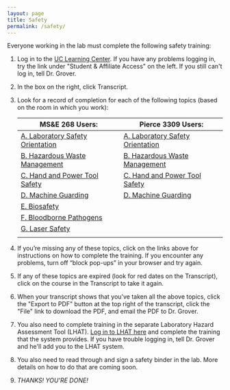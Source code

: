 ```yaml
---
layout: page
title: Safety
permalink: /safety/
---
```


Everyone working in the lab must complete the following safety training:


 1. Log in to the [UC Learning Center](http://ucrlearning.ucr.edu).  If you have any problems logging in, try the link under "Student & Affiliate Access" on the left.  If you still can't log in, tell Dr. Grover.
 2. In the box on the right, click Transcript.
 3. Look for a record of completion for each of the following topics (based on the room in which you work):

    | MS&E 268 Users:  | Pierce 3309 Users: |
    | ------------- | ------------- |
    | [A. Laboratory Safety Orientation](http://ehs.ucr.edu/training/online/lso/indexlms.html) | [A. Laboratory Safety Orientation](http://ehs.ucr.edu/training/online/lso/indexlms.html)
    | [B. Hazardous Waste Management](http://ehs.ucr.edu/training/online/hwm/indexlms.html) | [B. Hazardous Waste Management](http://ehs.ucr.edu/training/online/hwm/indexlms.html)
    | [C. Hand and Power Tool Safety](http://ehs.ucr.edu/training/online/skillsoft/tool.html) | [C. Hand and Power Tool Safety](http://ehs.ucr.edu/training/online/skillsoft/tool.html)
    | [D. Machine Guarding](http://ehs.ucr.edu/training/online/skillsoft/machine.html) |  [D. Machine Guarding](http://ehs.ucr.edu/training/online/skillsoft/machine.html)
    | [E. Biosafety](http://www.ehs.ucr.edu/training/online/biosafety/indexlms.html) | |
    | [F. Bloodborne Pathogens](http://www.ehs.ucr.edu/training/online/bbp/indexlms.html) | |
    | [G. Laser Safety](http://ehs.ucr.edu/training/online/laser/indexlms.html) | |
    | | |

 4. If you’re missing any of these topics, click on the links above for instructions on how to complete the training.  If you encounter any problems, turn off “block pop-ups” in your browser and try again.
 5. If any of these topics are expired (look for red dates on the Transcript), click on the course in the Transcript to take it again.
 6. When your transcript shows that you've taken all the above topics, click the "Export to PDF" button at the top right of the transcript, click the "File" link to download the PDF, and email the PDF to Dr. Grover.
 7. You also need to complete training in the separate Laboratory Hazard Assessment Tool (LHAT).  [Log in to LHAT here](https://ehs.ucop.edu/lhat) and complete the training that the system provides.  If you have trouble logging in, tell Dr. Grover and he'll add you to the LHAT system.
 8. You also need to read through and sign a safety binder in the lab.  More details on how to do that are coming soon.
 9. *THANKS!  YOU'RE DONE!*




